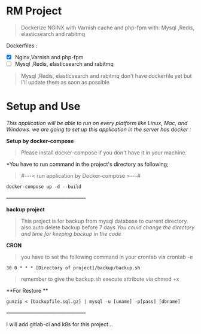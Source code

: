 # RM Project

> Dockerize NGINX with Varnish cache and php-fpm with:
> Mysql ,Redis, elasticsearch and rabitmq


 Dockerfiles :
- [x] Nginx,Varnish and php-fpm
- [ ] Mysql ,Redis, elasticsearch and rabitmq
>Mysql ,Redis, elasticsearch and rabitmq don't have dockerfile yet but I'll update them as soon as possible
    
# Setup and Use
*This application will be able to run on every platform like Linux, Mac, and Windows. we are going to set up this application in the server has docker :*

**Setup by docker-compose**


>Please install docker-compose if you don't have it in your machine.

*You have to run command in the project's directory as following;

> #---< run application by Docker-compose >---#

```
docker-compose up -d --build
```

~~---------------------------------~~

**backup project**
>This project is for backup from mysql database to current directory.
>also auto delete backup before 7 days
*You could change the directory and time for keeping backup in the code*

**CRON**
>you have to set the following command in your crontab via crontab -e

```
30 0 * * * [Directory of project]/backup/backup.sh
```
>remember to give the backup.sh execute attribute via chmod +x

**For Restore **
```
gunzip < [backupfile.sql.gz] | mysql -u [uname] -p[pass] [dbname]
```

~~---------------------------------~~

I will add gitlab-ci and k8s for this project...
